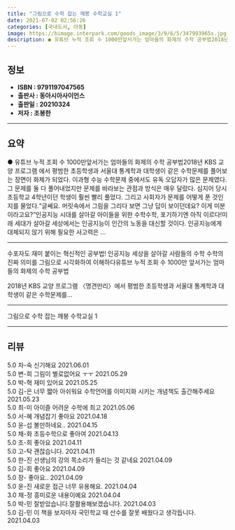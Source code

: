 ```yaml
---
title: "그림으로 수학 잡는 깨봉 수학교실 1"
date: 2021-07-02 02:56:26
categories: [국내도서, 아동]
image: https://bimage.interpark.com/goods_image/3/9/6/5/347993965s.jpg
description: ● 유튜브 누적 조회 수 1000만앞서가는 엄마들의 화제의 수학 공부법2018년 KBS 교양 프로그램 에서 평범한 초등학생과 서울대 통계학과 대학생이 같은 수학문제를 풀어보는 장면이 화제가 되었다. 이과형 수능 수학문제 중에서도 유독 오답자가 많은 문제였다. 그 문제를 둘 다 풀어내었
---
```


## **정보**

- **ISBN : 9791197047565**
- **출판사 : 동아시아사이언스**
- **출판일 : 20210324**
- **저자 : 조봉한**

------



## **요약**

●  유튜브 누적 조회 수 1000만앞서가는 엄마들의 화제의 수학 공부법2018년 KBS 교양 프로그램 에서 평범한 초등학생과 서울대 통계학과 대학생이 같은 수학문제를 풀어보는 장면이 화제가 되었다. 이과형 수능 수학문제 중에서도 유독 오답자가 많은 문제였다. 그 문제를 둘 다 풀어내었지만 문제를 바라보는 관점과 방식은 매우 달랐다. 심지어 당시 초등학교 4학년이던 학생이 훨씬 빨리 풀었다. 그리고 사회자가 문제를 어떻게 푼 것인지를 물었다.“글쎄요. 머릿속에서 그림을 그리다 보면 그냥 답이 보이던데요? 이게 미분이라고요?”인공지능 시대를 살아갈 아이들을 위한 수학수학, 포기하기엔 아직 이르다!미래 세대가 살아갈 세상에서는 인공지능이 인간의 노동을 대신할 것이다. 인공지능에게 대체되지 않기 위해 필요한 사고력은 ...

------

수포자도 재미 붙이는 혁신적인 공부법!
인공지능 세상을 살아갈 사람들의 수학
수학의 진짜 의미를 그림으로 시각화하여 이해하다유튜브 누적 조회 수 1000만
앞서가는 엄마들의 화제의 수학 공부법

2018년 KBS 교양 프로그램 〈명견만리〉에서 평범한 초등학생과 서울대 통계학과 대학생이 같은 수학문제를... 

------


그림으로 수학 잡는 깨봉 수학교실 1 

------


## **리뷰** 

5.0 차-숙 신기해요 2021.06.01 <br/>5.0 변-희 그림이 별로없어요 ㅜㅜ 2021.05.29 <br/>5.0 박-혁 재미 있어요 2021.05.25 <br/>5.0 김-은 너무 짧아 아쉬워요 수학언어를 이미지화 시키는 개념책도 출간해주세요 2021.05.23 <br/>5.0 최-미 아이즐 어려운 수학에 최고 2021.05.06 <br/>5.0 서-혜 개념잡기 좋아요 2021.04.18 <br/>5.0 윤-섭 볼만하네요.. 2021.04.15 <br/>5.0 채-화 초등수학으로 좋아여 2021.04.13 <br/>5.0 조-희 좋아요 2021.04.11 <br/>5.0 고-탁 괜찮습니다. 2021.04.11 <br/>5.0 한-진 선생님의 강의 목소리가 들리는 것 같네요 2021.04.09 <br/>5.0 김-희 좋아요 2021.04.09 <br/>5.0 장- 좋아요.. 2021.04.09 <br/>5.0 윤-진 새로운 접근 너무 유용해요. 2021.04.04 <br/>3.0 채-정 흥미로운 내용이예요 2021.04.04 <br/>5.0 박-민 잘받았습니다.잘활용해보겠습니다. 2021.04.03 <br/>5.0 김-민 이 책을 보자마자 국민학교 때 산수를 잘못 배웠다고 생각듭니다. 2021.04.03 <br/>